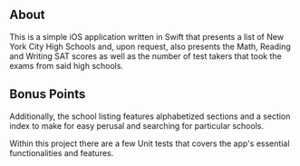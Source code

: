 ## About
This is a simple iOS application written in Swift that presents a list of New York City High Schools and, upon request, also presents the Math, Reading and Writing SAT scores as well as the number  of test takers that took the exams from said high schools.

## Bonus Points
Additionally, the school listing features alphabetized sections and a section index to make for easy perusal and searching for particular schools.

Within this project there are a few Unit tests that covers the app's essential functionalities and features.





